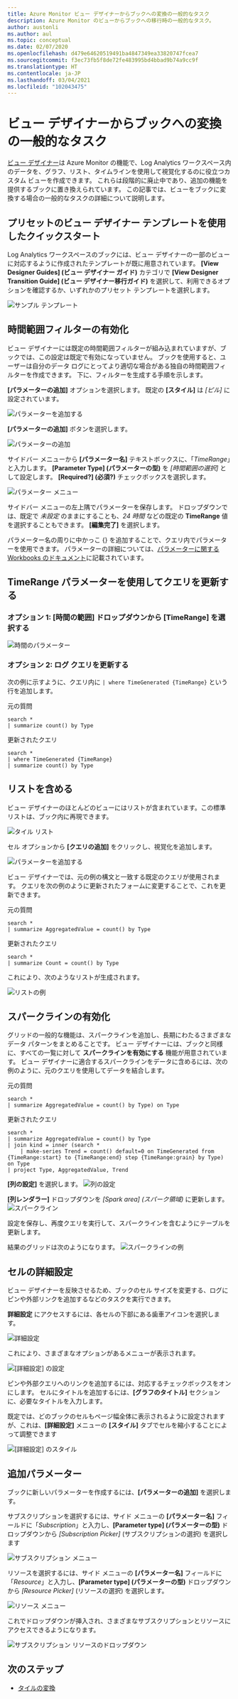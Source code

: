 ```yaml
---
title: Azure Monitor ビュー デザイナーからブックへの変換の一般的なタスク
description: Azure Monitor のビューからブックへの移行時の一般的なタスク。
author: austonli
ms.author: aul
ms.topic: conceptual
ms.date: 02/07/2020
ms.openlocfilehash: d479e64620519491ba4847349ea33820747fcea7
ms.sourcegitcommit: f3ec73fb5f8de72fe483995bd4bbad9b74a9cc9f
ms.translationtype: HT
ms.contentlocale: ja-JP
ms.lasthandoff: 03/04/2021
ms.locfileid: "102043475"
---
```

# <a name="view-designer-to-workbooks-conversion-common-tasks"></a>ビュー デザイナーからブックへの変換の一般的なタスク
[ビュー デザイナー](view-designer.md)は Azure Monitor の機能で、Log Analytics ワークスペース内のデータを、グラフ、リスト、タイムラインを使用して視覚化するのに役立つカスタム ビューを作成できます。 これらは段階的に廃止中であり、追加の機能を提供するブックに置き換えられています。 この記事では、ビューをブックに変換する場合の一般的なタスクの詳細について説明します。


## <a name="quickstart-with-preset-view-designer-templates"></a>プリセットのビュー デザイナー テンプレートを使用したクイックスタート

Log Analytics ワークスペースのブックには、ビュー デザイナーの一部のビューに対応するように作成されたテンプレートが既に用意されています。 **[View Designer Guides] (ビュー デザイナー ガイド)** カテゴリで **[View Designer Transition Guide] (ビュー デザイナー移行ガイド)** を選択して、利用できるオプションを確認するか、いずれかのプリセット テンプレートを選択します。

![サンプル テンプレート](media/view-designer-conversion-tasks/templates.png)

## <a name="enabling-time-range-filter"></a>時間範囲フィルターの有効化
ビュー デザイナーには既定の時間範囲フィルターが組み込まれていますが、ブックでは、この設定は既定で有効になっていません。 ブックを使用すると、ユーザーは自分のデータ ログにとってより適切な場合がある独自の時間範囲フィルターを作成できます。 下に、フィルターを生成する手順を示します。

**[パラメーターの追加]** オプションを選択します。 既定の **[スタイル]** は *[ピル]* に設定されています。

![パラメーターを追加する](media/view-designer-conversion-tasks/add-param.png)

 **[パラメーターの追加]** ボタンを選択します。

![パラメーターの追加](media/view-designer-conversion-tasks/add-parameter.png)

サイドバー メニューから **[パラメーター名]** テキストボックスに、「*TimeRange*」と入力します。 **[Parameter Type] (パラメーターの型)** を *[時間範囲の選択]* として設定します。 **[Required?] (必須?)** チェックボックスを選択します。

![パラメーター メニュー](media/view-designer-conversion-tasks/parameter-menu.png)

サイドバー メニューの左上隅でパラメーターを保存します。 ドロップダウンでは、既定で *未設定* のままにすることも、*24 時間* などの既定の **TimeRange** 値を選択することもできます。 **[編集完了]** を選択します。

パラメーター名の周りに中かっこ {} を追加することで、クエリ内でパラメーターを使用できます。 パラメーターの詳細については、[パラメーターに関する Workbooks のドキュメント](https://github.com/microsoft/Application-Insights-Workbooks/blob/master/Documentation/Parameters/Parameters.md)に記載されています。

## <a name="updating-queries-with-the-timerange-parameter"></a>TimeRange パラメーターを使用してクエリを更新する

### <a name="option-1-select-timerange-from-the-time-range-dropdown"></a>オプション 1: [時間の範囲] ドロップダウンから [TimeRange] を選択する

![時間のパラメーター](media/view-designer-conversion-tasks/time-parameter.png)

### <a name="option-2-update-your-log-queries"></a>オプション 2: ログ クエリを更新する

次の例に示すように、クエリ内に `| where TimeGenerated {TimeRange}` という行を追加します。

元の質問
```KQL
search * 
| summarize count() by Type
```

更新されたクエリ
```KQL
search * 
| where TimeGenerated {TimeRange} 
| summarize count() by Type
```

## <a name="including-a-list"></a>リストを含める
ビュー デザイナーのほとんどのビューにはリストが含まれています。この標準リストは、ブック内に再現できます。

![タイル リスト](media/view-designer-conversion-tasks/tile-list.png)

セル オプションから **[クエリの追加]** をクリックし、視覚化を追加します。

![パラメーターを追加する](media/view-designer-conversion-tasks/add-param.png)

ビュー デザイナーでは、元の例の構文と一致する既定のクエリが使用されます。 クエリを次の例のように更新されたフォームに変更することで、これを更新できます。

元の質問
```KQL
search * 
| summarize AggregatedValue = count() by Type
```

更新されたクエリ
```KQL
search * 
| summarize Count = count() by Type
```

これにより、次のようなリストが生成されます。

![リストの例](media/view-designer-conversion-tasks/list-example.png)

## <a name="enabling-sparklines"></a>スパークラインの有効化
グリッドの一般的な機能は、スパークラインを追加し、長期にわたるさまざまなデータ パターンをまとめることです。 ビュー デザイナーには、ブックと同様に、すべての一覧に対して **スパークラインを有効にする** 機能が用意されています。 ビュー デザイナーに適合するスパークラインをデータに含めるには、次の例のように、元のクエリを使用してデータを結合します。

元の質問
```KQL
search *
| summarize AggregatedValue = count() by Type) on Type
```

更新されたクエリ
```KQL
search * 
| summarize AggregatedValue = count() by Type
| join kind = inner (search * 
    | make-series Trend = count() default=0 on TimeGenerated from {TimeRange:start} to {TimeRange:end} step {TimeRange:grain} by Type) on Type
| project Type, AggregatedValue, Trend
```

**[列の設定]** を選択します。
![列の設定](media/view-designer-conversion-tasks/column-settings.png)

**[列レンダラー]** ドロップダウンを *[Spark area] (スパーク領域)* に更新します。
![スパークライン](media/view-designer-conversion-tasks/sparkline.png)

設定を保存し、再度クエリを実行して、スパークラインを含むようにテーブルを更新します。

結果のグリッドは次のようになります。 ![スパークラインの例 ](media/view-designer-conversion-tasks/sparkline-example.png)

## <a name="advanced-cell-settings"></a>セルの詳細設定
ビュー デザイナーを反映させるため、ブックのセル サイズを変更する、ログにピンや外部リンクを追加するなどのタスクを実行できます。

**詳細設定** にアクセスするには、各セルの下部にある歯車アイコンを選択します。

![詳細設定](media/view-designer-conversion-tasks/advanced-settings.png)

これにより、さまざまなオプションがあるメニューが表示されます。

![[詳細設定] の設定](media/view-designer-conversion-tasks/advanced-settings-settings.png)

ピンや外部クエリへのリンクを追加するには、対応するチェックボックスをオンにします。 セルにタイトルを追加するには、**[グラフのタイトル]** セクションに、必要なタイトルを入力します。

既定では、どのブックのセルもページ幅全体に表示されるように設定されますが、これは、**[詳細設定]** メニューの **[スタイル]** タブでセルを縮小することによって調整できます

![[詳細設定] のスタイル](media/view-designer-conversion-tasks/advanced-settings-style.png)

 
## <a name="additional-parameters"></a>追加パラメーター
ブックに新しいパラメーターを作成するには、**[パラメーターの追加]** を選択します。 

サブスクリプションを選択するには、サイド メニューの **[パラメーター名]** フィールドに「*Subscription*」と入力し、**[Parameter type] (パラメーターの型)** ドロップダウンから *[Subscription Picker]* (サブスクリプションの選択) を選択します

![サブスクリプション メニュー](media/view-designer-conversion-tasks/subscription-filter.png)

リソースを選択するには、サイド メニューの **[パラメーター名]** フィールドに「*Resource*」と入力し、**[Parameter type] (パラメーターの型)** ドロップダウンから *[Resource Picker]* (リソースの選択) を選択します。

![リソース メニュー](media/view-designer-conversion-tasks/resource-filter.png)

これでドロップダウンが挿入され、さまざまなサブスクリプションとリソースにアクセスできるようになります。

![サブスクリプション リソースのドロップダウン](media/view-designer-conversion-tasks/subscription-resource.png)


## <a name="next-steps"></a>次のステップ
- [タイルの変換](view-designer-conversion-tiles.md)
